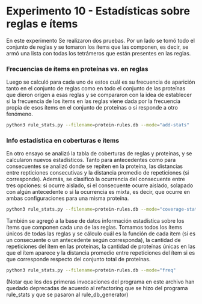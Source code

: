 # Experimento 10 - Estadísticas sobre reglas e ítems

En este experimento Se realizaron dos pruebas. Por un lado se tomó todo el conjunto de reglas y se tomaron los ítems que las componen, es decir, se armó una lista con todas los tetrámeros que están presentes en las reglas.

### Frecuencias de ítems en proteínas vs. en reglas

Luego se calculó para cada uno de estos cuál es su frecuencia de aparición tanto en el conjunto de reglas como en todo el conjunto de las proteínas que dieron origen a esas reglas y se compararon con la idea de establecer si la frecuencia de los ítems en las reglas viene dada por la frecuencia propia de esos ítems en el conjunto de proteínas o si responde a otro fenómeno.

```bash
python3 rule_stats.py --filename=protein-rules.db --mode="add-stats"
```

### Info estadística en coberturas e ítems

En otro ensayo se analizó la tabla de coberturas de reglas y proteínas, y se calcularon nuevos estadísticos. Tanto para antecedentes como para consecuentes se analizó donde se repiten en la proteína, las distancias entre repticiones consecutivas y la distancia promedio de repeticiones (si corresponde).
Además, se clasificó la ocurrencia del consecuente entre tres opciones: si ocurre aislado, si el consecuente ocurre aislado, solapado con algún antecedente o si la ocurrencia es mixta, es decir, que ocurre en ambas configuraciones para una misma proteína.

```bash
python3 rule_stats.py --filename=protein-rules.db --mode="coverage-stats"
```


También se agregó a la base de datos información estadística sobre los ítems que componen cada una de las reglas. Tomamos todos los ítems únicos de todas las reglas y se cálculo cuál es la función de cada ítem (si es un consecuente o un antecedente según corresponda), la cantidad de repeticiones del ítem en las proteínas, la cantidad de proteínas únicas en las que el ítem aparece y la distancia promedio entre repeticiones del ítem si es que corresponde respecto del conjunto total de proteínas.

```bash
python3 rule_stats.py --filename=protein-rules.db --mode="freq"
```

(Notar que los dos primeras invocaciones del programa en este archivo han quedado deprecadas de acuerdo al refactoring que se hizo del programa rule_stats y que se pasaron al rule_db_generator)